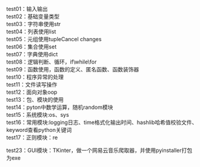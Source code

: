 test01：输入输出  
test02：基础变量类型  
test03：字符串使用str<br/>test04：列表使用list  
test05：元组使用tupleCancel changes  
test06：集合使用set  
test07：字典使用dict  
test08：逻辑判断、循环，if\while\for  
test09：函数使用，函数的定义、匿名函数、函数装饰器  
test10：程序异常的处理  
test11：文件读写操作  
test12：面向对象oop  
test13：包、模块的使用  
test14：pyton中数学运算，随机random模块  
test15：系统模块:os、sys  
test16：常用模块:logging日志、time格式化输出时间、hashlib哈希值校验文件、keyword查看python关键词  
test17：正则模块：re  


test23：GUI模块：TKinter，做一个网易云音乐爬取器，并使用pyinstaller打包为exe
